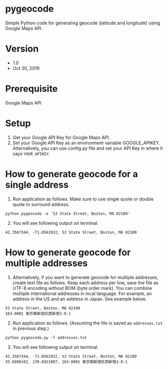 # pygeocode
Simple Python code for generating geocode (latitude and longitude) using Google Maps API.

# Version
  - 1.0
  - Oct 30, 2019

# Prerequisite
Google Maps API

# Setup
1. Get your Google API Key for Google Maps API.
2. Set your Google API Key as an environment variable GOOGLE_APIKEY. Alternatively, you can use config.py file and set your API Key in where it says `YOUR_APIKEY`.

# How to generate geocode for a single address
1. Run application as follows. Make sure to use single quote or double quote to surround address.
```shell
python pygeocode -a '53 State Street, Boston, MA 02109'
```
2. You will see following output on terminal.
```text
42.3587344, -71.0562932, 53 State Street, Boston, MA 02109
```

# How to generate geocode for multiple addresses
1. Alternatively, if you want to generate geocode for multiple addresses, create text file as follows. Keep each address per line, save the file as UTF-8 encoding without BOM (byte order mark). You can combine multiple international addresses in local language. For example, an address in the US and an address in Japan. See example below.
```text
53 State Street, Boston, MA 02109
163-8001 東京都新宿区西新宿2-8-1
```
2. Run application as follows. (Assuming the file is saved as `addresses.txt` in previous step.)
```shell
python pygeocode.py -f addresses.txt
```
3. You will see following output on terminal.
```text
42.3587344, -71.0562932, 53 State Street, Boston, MA 02109
35.6896342, 139.6921007, 163-8001 東京都新宿区西新宿2-8-1
```

